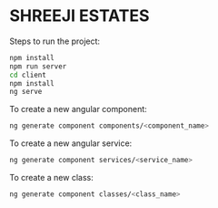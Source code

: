 # SHREEJI ESTATES

Steps to run the project:

```bash
npm install
npm run server
cd client
npm install
ng serve
```

To create a new angular component:

```bash
ng generate component components/<component_name>
```

To create a new angular service:

```bash
ng generate component services/<service_name>
```

To create a new class:

```bash
ng generate component classes/<class_name>
```
